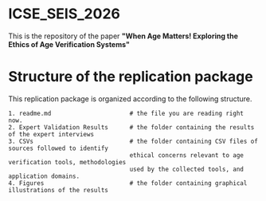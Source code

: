 # ICSE_SEIS_2026

This is the repository of the paper **"When Age Matters! Exploring the Ethics of Age Verification Systems"**

# Structure of the replication package
This replication package is organized according to the following structure.
```
1. readme.md                      # the file you are reading right now.
2. Expert Validation Results      # the folder containing the results of the expert interviews
3. CSVs                           # the folder containing CSV files of sources followed to identify
                                  ethical concerns relevant to age verification tools, methodologies
                                  used by the collected tools, and application domains.
4. Figures                        # the folder containing graphical illustrations of the results
```
